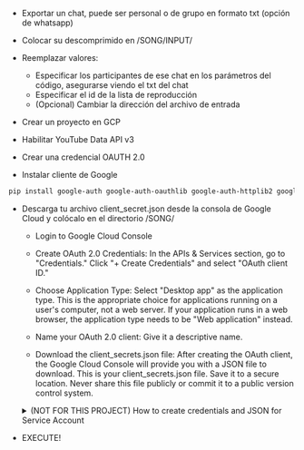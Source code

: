 - Exportar un chat, puede ser personal o de grupo en formato txt (opción de whatsapp)

- Colocar su descomprimido en /SONG/INPUT/

- Reemplazar valores:

  - Especificar los participantes de ese chat en los parámetros del código, asegurarse viendo el txt del chat
  - Especificar el id de la lista de reproducción
  - (Opcional) Cambiar la dirección del archivo de entrada

- Crear un proyecto en GCP

- Habilitar YouTube Data API v3

- Crear una credencial OAUTH 2.0

- Instalar cliente de Google
```bash
pip install google-auth google-auth-oauthlib google-auth-httplib2 google-api-python-client
```

- Descarga tu archivo client_secret.json desde la consola de Google Cloud y colócalo en el directorio /SONG/

  - Login to Google Cloud Console

  - Create OAuth 2.0 Credentials: In the APIs & Services section, go to "Credentials." Click "+ Create Credentials" and select "OAuth client ID."

  - Choose Application Type: Select "Desktop app" as the application type. This is the appropriate choice for applications running on a user's computer, not a web server. If your application runs in a web browser, the application type needs to be "Web application" instead.
  - Name your OAuth 2.0 client: Give it a descriptive name.
  - Download the client_secrets.json file: After creating the OAuth client, the Google Cloud Console will provide you with a JSON file to download. This is your client_secrets.json file. Save it to a secure location. Never share this file publicly or commit it to a public version control system.



  <details>

    <summary>(NOT FOR THIS PROJECT) How to create credentials and JSON for Service Account</summary>

    - Go to API Service -> Credentials

    - Click "+ Create Credentials", and (NOT select Service Account), select OAUTH 2.0 client

      - Fill in service account name, it will create a default account id
      - Click "Create and Continue"
      - In the role selection screen, I selected owner as this was my personal project. If your service will be accessed by external parties, consider giving only required permissions
      - Click Continue
      - I did not select any user/admin role on screen 3. Click Done.
    - You will be back on Credentials screen. Click the Service account Email you just created.

      - You should be on the Details tab. Click on the KEYS tab.
      - Click "Add Key" dropdown, and click "Create New Key".
      - Select JSON key type (default), and click create.
      - This should download a JSON file to you.

  </details>

- EXECUTE!